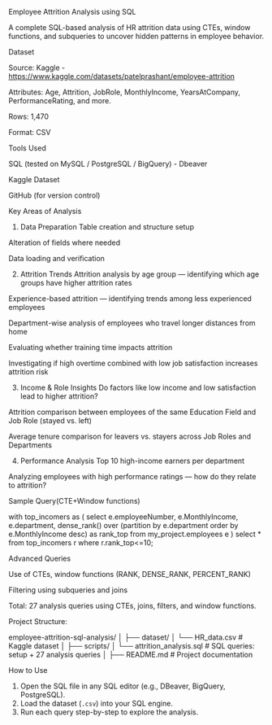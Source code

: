
Employee Attrition Analysis using SQL

A complete SQL-based analysis of HR attrition data using CTEs, window functions, and subqueries to uncover hidden patterns in employee behavior.


Dataset

Source: Kaggle - https://www.kaggle.com/datasets/patelprashant/employee-attrition

Attributes: Age, Attrition, JobRole, MonthlyIncome, YearsAtCompany, PerformanceRating, and more.

Rows: 1,470

Format: CSV

Tools Used

SQL (tested on MySQL / PostgreSQL / BigQuery) - Dbeaver

Kaggle Dataset

GitHub (for version control)

Key Areas of Analysis
1. Data Preparation
Table creation and structure setup

Alteration of fields where needed

Data loading and verification

2. Attrition Trends
Attrition analysis by age group — identifying which age groups have higher attrition rates

Experience-based attrition — identifying trends among less experienced employees

Department-wise analysis of employees who travel longer distances from home

Evaluating whether training time impacts attrition

Investigating if high overtime combined with low job satisfaction increases attrition risk

3. Income & Role Insights
Do factors like low income and low satisfaction lead to higher attrition?

Attrition comparison between employees of the same Education Field and Job Role (stayed vs. left)

Average tenure comparison for leavers vs. stayers across Job Roles and Departments

4. Performance Analysis
Top 10 high-income earners per department

Analyzing employees with high performance ratings — how do they relate to attrition?


Sample Query(CTE+Window functions)

with top_incomers as (
select e.employeeNumber, e.MonthlyIncome, e.department, dense_rank() over (partition by e.department order by e.MonthlyIncome desc) as rank_top from my_project.employees e 
)
select * from top_incomers r where r.rank_top<=10;


Advanced Queries

Use of CTEs, window functions (RANK, DENSE_RANK, PERCENT_RANK)

Filtering using subqueries and joins

Total: 27 analysis queries using CTEs, joins, filters, and window functions.


Project Structure:

employee-attrition-sql-analysis/
│
├── dataset/
│ └── HR_data.csv # Kaggle dataset
│
├── scripts/
│ └── attrition_analysis.sql # SQL queries: setup + 27 analysis queries
│
├── README.md # Project documentation



How to Use

1. Open the SQL file in any SQL editor (e.g., DBeaver, BigQuery, PostgreSQL).
2. Load the dataset (`.csv`) into your SQL engine.
3. Run each query step-by-step to explore the analysis.























